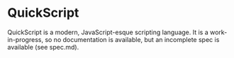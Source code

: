 # QuickScript
QuickScript is a modern, JavaScript-esque scripting language.
It is a work-in-progress, so no documentation is available, but an incomplete spec is available (see spec.md).
